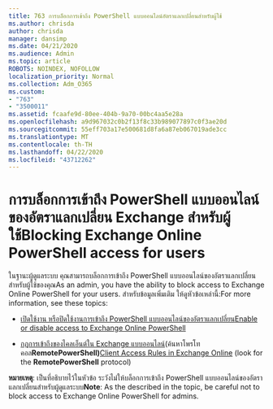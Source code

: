 ```yaml
---
title: 763 การบล็อกการเข้าถึง PowerShell แบบออนไลน์อัตราแลกเปลี่ยนสําหรับผู้ใช้
ms.author: chrisda
author: chrisda
manager: dansimp
ms.date: 04/21/2020
ms.audience: Admin
ms.topic: article
ROBOTS: NOINDEX, NOFOLLOW
localization_priority: Normal
ms.collection: Adm_O365
ms.custom:
- "763"
- "3500011"
ms.assetid: fcaafe9d-80ee-404b-9a70-00bc4aa5e28a
ms.openlocfilehash: a9d967032c0b2f13f8c33b989077897c0f3ae20d
ms.sourcegitcommit: 55eff703a17e500681d8fa6a87eb067019ade3cc
ms.translationtype: MT
ms.contentlocale: th-TH
ms.lasthandoff: 04/22/2020
ms.locfileid: "43712262"
---
```

# <a name="blocking-exchange-online-powershell-access-for-users"></a><span data-ttu-id="feb18-102">การบล็อกการเข้าถึง PowerShell แบบออนไลน์ของอัตราแลกเปลี่ยน Exchange สําหรับผู้ใช้</span><span class="sxs-lookup"><span data-stu-id="feb18-102">Blocking Exchange Online PowerShell access for users</span></span>
<span data-ttu-id="feb18-103">ในฐานะผู้ดูแลระบบ คุณสามารถบล็อกการเข้าถึง PowerShell แบบออนไลน์ของอัตราแลกเปลี่ยนสําหรับผู้ใช้ของคุณ</span><span class="sxs-lookup"><span data-stu-id="feb18-103">As an admin, you have the ability to block access to Exchange Online PowerShell for your users.</span></span> <span data-ttu-id="feb18-104">สําหรับข้อมูลเพิ่มเติม ให้ดูหัวข้อเหล่านี้:</span><span class="sxs-lookup"><span data-stu-id="feb18-104">For more information, see these topics:</span></span>

- [<span data-ttu-id="feb18-105">เปิดใช้งาน หรือปิดใช้งานการเข้าถึง PowerShell แบบออนไลน์ของอัตราแลกเปลี่ยน</span><span class="sxs-lookup"><span data-stu-id="feb18-105">Enable or disable access to Exchange Online PowerShell</span></span>](https://docs.microsoft.com/powershell/exchange/exchange-online/disable-access-to-exchange-online-powershell)

- <span data-ttu-id="feb18-106">[กฎการเข้าถึงของไคลเอ็นต์ใน Exchange แบบออนไลน์](https://technet.microsoft.com/library/mt842508.aspx)(ค้นหาโพรโทคอล**RemotePowerShell)**</span><span class="sxs-lookup"><span data-stu-id="feb18-106">[Client Access Rules in Exchange Online](https://technet.microsoft.com/library/mt842508.aspx) (look for the **RemotePowerShell** protocol)</span></span> 

<span data-ttu-id="feb18-107">**หมายเหตุ**: เป็นที่อธิบายไว้ในหัวข้อ ระวังไม่ให้บล็อกการเข้าถึง PowerShell แบบออนไลน์ของอัตราแลกเปลี่ยนสําหรับผู้ดูแลระบบ</span><span class="sxs-lookup"><span data-stu-id="feb18-107">**Note**: As the described in the topic, be careful not to block access to Exchange Online PowerShell for admins.</span></span>
